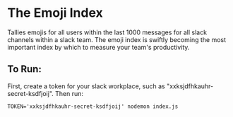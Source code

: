 # The Emoji Index

Tallies emojis for all users within the last 1000 messages for all slack channels within a slack team. The emoji index is swiftly becoming the most important index by which to measure your team's productivity.

## To Run:

First, create a token for your slack workplace, such as "xxksjdfhkauhr-secret-ksdfjoij". Then run:

```
TOKEN='xxksjdfhkauhr-secret-ksdfjoij' nodemon index.js
```
